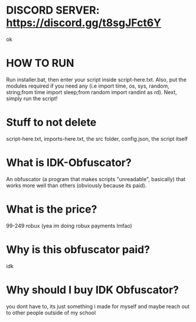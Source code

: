 # DISCORD SERVER: https://discord.gg/t8sgJFct6Y
ok
# HOW TO RUN
Run installer.bat, then enter your script inside script-here.txt. Also, put the modules required if you need any (i.e import time, os, sys, random, string;from time import sleep;from random import randint as rd). Next, simply run the script!
# Stuff to not delete
script-here.txt, imports-here.txt, the src folder, config.json, the script itself
# What is IDK-Obfuscator?
An obfuscator (a program that makes scripts "unreadable", basically) that works more well than others (obviously because its paid).
# What is the price?
99-249 robux (yea im doing robux payments lmfao)
# Why is this obfuscator paid?
idk
# Why should I buy IDK Obfuscator?
you dont have to, its just something i made for myself and maybe reach out to other people outside of my school
